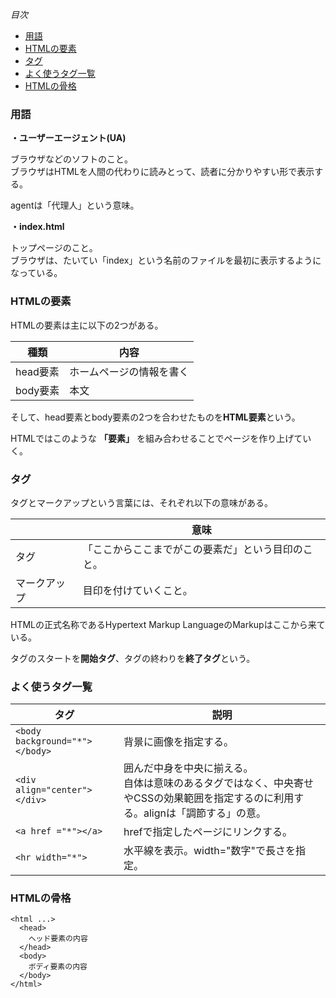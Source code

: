 *目次*
* [用語](#用語)
* [HTMLの要素](#HTMLの要素)
* [タグ](#タグ)
* [よく使うタグ一覧](#よく使うタグ一覧)
* [HTMLの骨格](#HTMLの骨格)

### 用語

**・ユーザーエージェント(UA)**

ブラウザなどのソフトのこと。  
ブラウザはHTMLを人間の代わりに読みとって、読者に分かりやすい形で表示する。  

agentは「代理人」という意味。

**・index.html**

トップページのこと。  
ブラウザは、たいてい「index」という名前のファイルを最初に表示するようになっている。

### HTMLの要素

HTMLの要素は主に以下の2つがある。

|種類|内容|
|-|-|
|head要素|ホームページの情報を書く|
|body要素|本文|

そして、head要素とbody要素の2つを合わせたものを**HTML要素**という。

HTMLではこのような **「要素」** を組み合わせることでページを作り上げていく。

### タグ

タグとマークアップという言葉には、それぞれ以下の意味がある。

||意味|
|-|-|
|タグ|「ここからここまでがこの要素だ」という目印のこと。|
|マークアップ|目印を付けていくこと。|

HTMLの正式名称であるHypertext Markup LanguageのMarkupはここから来ている。

タグのスタートを**開始タグ**、タグの終わりを**終了タグ**という。

### よく使うタグ一覧

|タグ|説明|
|-|-|
|`<body background="*"></body>`|背景に画像を指定する。|
|`<div align="center"></div>`|囲んだ中身を中央に揃える。<div>自体は意味のあるタグではなく、中央寄せやCSSの効果範囲を指定するのに利用する。alignは「調節する」の意。|
|`<a href ="*"></a>`|hrefで指定したページにリンクする。|
|`<hr width="*">`|水平線を表示。width="数字"で長さを指定。|

### HTMLの骨格

```
<html ...>
  <head>
    ヘッド要素の内容
  </head>
  <body>
    ボディ要素の内容
  </body>
</html>
```


